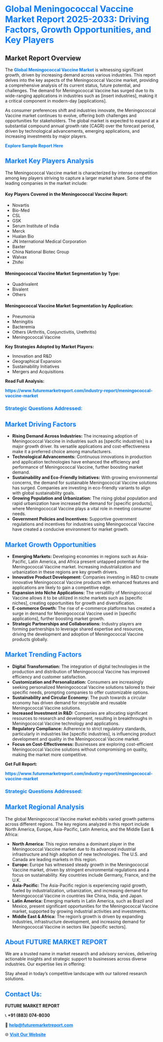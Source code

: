 <h1 style="color: #007BFF;">Global Meningococcal Vaccine Market Report 2025-2033: Driving Factors, Growth Opportunities, and Key Players</h1>

<section id="overview">
<h2>Market Report Overview</h2>
<p>The <a href="https://www.futuremarketreport.com/industry-report/meningococcal-vaccine-market" style="color: #007BFF; text-decoration: none;"><strong>Global Meningococcal Vaccine Market</strong></a> is witnessing significant growth, driven by increasing demand across various industries. This report delves into the key aspects of the Meningococcal Vaccine market, providing a comprehensive analysis of its current status, future potential, and challenges. The demand for Meningococcal Vaccine has surged due to its wide-ranging applications in industries such as [insert industries], making it a critical component in modern-day [applications].</p>
<p>As consumer preferences shift and industries innovate, the Meningococcal Vaccine market continues to evolve, offering both challenges and opportunities for stakeholders. The global market is expected to expand at a substantial compound annual growth rate (CAGR) over the forecast period, driven by technological advancements, emerging applications, and increasing investments by major players.</p>
</section>

<section id="overview">
<p><a href="https://www.futuremarketreport.com/request-sample/reportId=121830" style="color: #007BFF; text-decoration: none;"><strong>Explore Sample Report Here</strong></a></p>
</section>

<section id="key-players">
<h2 style="color: #007BFF;">Market Key Players Analysis</h2>
<p>The Meningococcal Vaccine market is characterized by intense competition among key players striving to capture a larger market share. Some of the leading companies in the market include:</p>
<h4>Key Players Covered in the Meningococcal Vaccine Report:</h4>
<ul><li>Novartis</li><li>Bio-Med</li><li>CSL</li><li>GSK</li><li>Serum Institute of India</li><li>Merck</li><li>Hualan Bio</li><li>JN International Medical Corporation</li><li>Baxter</li><li>China National Biotec Group</li><li>Walvax</li><li>Zhifei</li></ul>
<h4>Meningococcal Vaccine Market Segmentation by Type:</h4>
<ul><li>Quadrivalent</li><li>Bivalent</li><li>Others</li></ul>

<h4>Meningococcal Vaccine Market Segmentation by Application:</h4>
<ul><li>Pneumonia</li><li>Meningitis</li><li>Bacteremia</li><li>Others (Arthritis, Conjunctivitis, Urethritis)</li><li>Meningococcal Vaccine</li></ul>
<p><strong>Key Strategies Adopted by Market Players:</strong></p>
<ul>
<li>Innovation and R&D</li>
<li>Geographical Expansion</li>
<li>Sustainability Initiatives</li>
<li>Mergers and Acquisitions</li>
</ul>
</section>

<section>
<p><strong>Read Full Analysis: </strong></p><a href="https://www.futuremarketreport.com/industry-report/meningococcal-vaccine-market" style="color: #007BFF; text-decoration: none;"><strong>https://www.futuremarketreport.com/industry-report/meningococcal-vaccine-market</strong></a>
<h3 style="color: #007BFF;">Strategic Questions Addressed:</h3>
</section>

<section id="driving-factors">
<h2 style="color: #007BFF;">Market Driving Factors</h2>
<ul>
<li><strong>Rising Demand Across Industries:</strong> The increasing adoption of Meningococcal Vaccine in industries such as [specific industries] is a major growth driver. Its versatile applications and cost-effectiveness make it a preferred choice among manufacturers.</li>
<li><strong>Technological Advancements:</strong> Continuous innovations in production and application technologies have enhanced the efficiency and performance of Meningococcal Vaccine, further boosting market demand.</li>
<li><strong>Sustainability and Eco-Friendly Initiatives:</strong> With growing environmental concerns, the demand for sustainable Meningococcal Vaccine solutions has surged. Companies are investing in eco-friendly variants to align with global sustainability goals.</li>
<li><strong>Growing Population and Urbanization:</strong> The rising global population and rapid urbanization have increased the demand for [specific products], where Meningococcal Vaccine plays a vital role in meeting consumer needs.</li>
<li><strong>Government Policies and Incentives:</strong> Supportive government regulations and incentives for industries using Meningococcal Vaccine have created a conducive environment for market growth.</li>
</ul>
</section>

<section id="growth-opportunities">
<h2 style="color: #007BFF;">Market Growth Opportunities</h2>
<ul>
<li><strong>Emerging Markets:</strong> Developing economies in regions such as Asia-Pacific, Latin America, and Africa present untapped potential for the Meningococcal Vaccine market. Increasing industrialization and urbanization in these regions are key growth drivers.</li>
<li><strong>Innovative Product Development:</strong> Companies investing in R&D to create innovative Meningococcal Vaccine products with enhanced features and applications are likely to gain a competitive edge.</li>
<li><strong>Expansion into Niche Applications:</strong> The versatility of Meningococcal Vaccine allows it to be utilized in niche markets such as [specific niches], creating opportunities for growth and diversification.</li>
<li><strong>E-commerce Growth:</strong> The rise of e-commerce platforms has created a surge in demand for Meningococcal Vaccine used in [specific applications], further boosting market growth.</li>
<li><strong>Strategic Partnerships and Collaborations:</strong> Industry players are forming partnerships to leverage shared expertise and resources, driving the development and adoption of Meningococcal Vaccine products globally.</li>
</ul>
</section>

<section id="trending-factors">
<h2 style="color: #007BFF;">Market Trending Factors</h2>
<ul>
<li><strong>Digital Transformation:</strong> The integration of digital technologies in the production and distribution of Meningococcal Vaccine has improved efficiency and customer satisfaction.</li>
<li><strong>Customization and Personalization:</strong> Consumers are increasingly seeking personalized Meningococcal Vaccine solutions tailored to their specific needs, prompting companies to offer customizable options.</li>
<li><strong>Sustainability and Circular Economy:</strong> The push towards a circular economy has driven demand for recyclable and reusable Meningococcal Vaccine solutions.</li>
<li><strong>Increased Investment in R&D:</strong> Companies are allocating significant resources to research and development, resulting in breakthroughs in Meningococcal Vaccine technology and applications.</li>
<li><strong>Regulatory Compliance:</strong> Adherence to strict regulatory standards, particularly in industries like [specific industries], is influencing product development and quality in the Meningococcal Vaccine market.</li>
<li><strong>Focus on Cost-Effectiveness:</strong> Businesses are exploring cost-efficient Meningococcal Vaccine solutions without compromising on quality, making the market more competitive.</li>
</ul>
</section>

<section>
<p><strong>Get Full Report: </strong></p><a href="https://www.futuremarketreport.com/industry-report/meningococcal-vaccine-market" style="color: #007BFF; text-decoration: none;"><strong>https://www.futuremarketreport.com/industry-report/meningococcal-vaccine-market</strong></a>
<h3 style="color: #007BFF;">Strategic Questions Addressed:</h3>
</section>


<section id="regional-analysis">
<h2 style="color: #007BFF;">Market Regional Analysis</h2>
<p>The global Meningococcal Vaccine market exhibits varied growth patterns across different regions. The key regions analyzed in this report include North America, Europe, Asia-Pacific, Latin America, and the Middle East & Africa:</p>
<ul>
<li><strong>North America:</strong> This region remains a dominant player in the Meningococcal Vaccine market due to its advanced industrial infrastructure and high adoption of new technologies. The U.S. and Canada are leading markets in this region.</li>
<li><strong>Europe:</strong> Europe has witnessed steady growth in the Meningococcal Vaccine market, driven by stringent environmental regulations and a focus on sustainability. Key countries include Germany, France, and the U.K.</li>
<li><strong>Asia-Pacific:</strong> The Asia-Pacific region is experiencing rapid growth, fueled by industrialization, urbanization, and increasing demand for Meningococcal Vaccine in countries like China, India, and Japan.</li>
<li><strong>Latin America:</strong> Emerging markets in Latin America, such as Brazil and Mexico, present significant opportunities for the Meningococcal Vaccine market, supported by growing industrial activities and investments.</li>
<li><strong>Middle East & Africa:</strong> The region’s growth is driven by expanding industries, infrastructure development, and increasing demand for Meningococcal Vaccine in sectors like [specific sectors].</li>
</ul>
</section>

<footer>
<h2 style="color: #007BFF;">About FUTURE MARKET REPORT</h2>
<p>We are a trusted name in market research and advisory services, delivering actionable insights and strategic support to businesses across diverse industries. Our expertise lies in offering:</p>

<p>Stay ahead in today’s competitive landscape with our tailored research solutions.</p>

<h2 style="color: #007BFF;">Contact Us:</h2>
<p><strong>FUTURE MARKET REPORT</strong></p>
<p>📞 <strong>+91 (883) 074-8030</strong></p>
<p>📧 <strong><a href="mailto:help@futuremarketreport.com" style="color: #007BFF;">help@futuremarketreport.com</a></strong></p>
<p>🌐 <strong><a href="https://www.futuremarketreport.com/" style="color: #007BFF;">Visit Our Website</a></strong></p>
</footer>